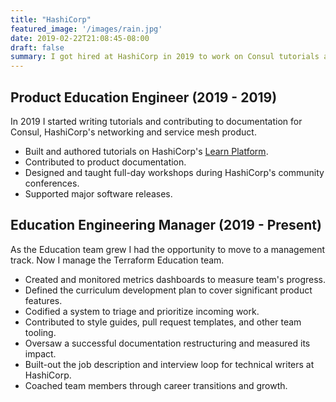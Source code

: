 ```yaml
---
title: "HashiCorp"
featured_image: '/images/rain.jpg'
date: 2019-02-22T21:08:45-08:00
draft: false
summary: I got hired at HashiCorp in 2019 to work on Consul tutorials and documentation. Now I run the Terraform Education team, who make the content at learn.hashicorp.com/terraform. 
---
```


## Product Education Engineer (2019 - 2019)

In 2019 I started writing tutorials and contributing to documentation for Consul, HashiCorp's networking and service mesh product. 

- Built and authored tutorials on HashiCorp's [Learn Platform](learn.hashicorp.com/consul).
- Contributed to product documentation.
- Designed and taught full-day workshops during HashiCorp's community conferences.
- Supported major software releases.

## Education Engineering Manager (2019 - Present)

As the Education team grew I had the opportunity to move to a management track. Now I manage the Terraform Education team. 

- Created and monitored metrics dashboards to measure team's progress.
- Defined the curriculum development plan to cover significant product features. 
- Codified a system to triage and prioritize incoming work.
- Contributed to style guides, pull request templates, and other team tooling. 
- Oversaw a successful documentation restructuring and measured its impact. 
- Built-out the job description and interview loop for technical writers at HashiCorp. 
- Coached team members through career transitions and growth. 